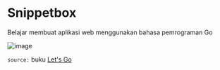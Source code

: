 # Snippetbox

Belajar membuat aplikasi web menggunakan bahasa pemrograman Go

![image](https://user-images.githubusercontent.com/59204640/200573106-62a31d2f-ae03-416d-a5b8-25d4e40a719a.png)


`source:` buku [Let's Go](https://lets-go.alexedwards.net/)
